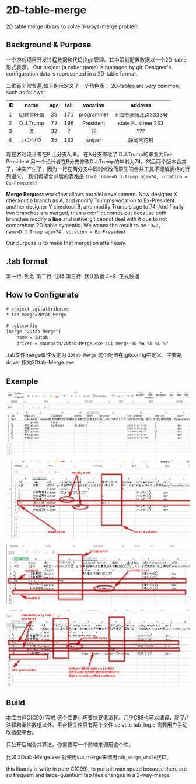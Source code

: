# 2D-table-merge
2D table merge library to solve 3-ways-merge problem

## Background & Purpose
一个游戏项目开发过程数据和代码由git管理。其中策划配置数据以一个2D-table形式表示。
Our project (a cyber game) is managed by git. Designer's configuration data is represented in a 2D-table format.

二维表非常普遍,如下例示定义了一个角色表：
2D-tables are very common, such as follows:

|	ID	|   name  | age | tall | vocation | address 
| :-- | :--: | :--: | :--: | :--: | :--: |
| 1	|	切糕茶叶蛋 |  28  | 171 | programmer | 上海市张扬北路3333号 |
| 2 | D.J.Trump | 72 | 196 | President | state FL street 233 |
| 3 | X | 33 | ? | ?? | ???
| 4 | ハンゾウ | 35 | 182 | sniper | 静岡県花村 |

现在游戏设计者在P 上分支A, B。 在A分支修改了 D.J.Trump的职业为Ex-President
另一个设计者在B分支修改D.J.Trump的年龄为74。然后两个版本合并了，冲突产生了，因为一行在两分支中同时修改而原生的合并工具不理解表格的行列语义。
我们希望合并后的表格是 `ID=2, name=D.J.Trump age=74, vocation = Ex-President`

**Merge Request** workflow allows parallel development. Now designer X checkout a branch as A, and modify Trump's vocation to Ex-President.
another designer Y checkout B, and modify Trump's age to 74. And finally two branches are merged, then a conflict comes out because both branches modify a **line** and native git cannot deal with it due to not compreham 2D-table symentic. We wanna the result to be `ID=2, name=D.J.Trump age=74, vocation = Ex-President`

Our purpose is to make that mergation affair easy.

## .tab format

第一行. 列名
第二行. 注释
第三行. 默认数据
4~$.	正式数据

## How to Configurate

```
# project .gitattributes
*.tab merge=2Dtab-Merge
```

```
# .gitconfig
[merge "2Dtab-Merge"]
	name = 2Dtab
	driver = yourpath/2Dtab-Merge.exe cui_merge %O %A %B %L %P
```

.tab文件merge属性设定为 `2Dtab-Merge` 这个配置在.gitconfig中定义，主要是driver 指向2Dtab-Merge.exe

## Example

![Origin](https://github.com/TanakaYasen/2D-table-merge/blob/main/image/base.jpg?raw=true)

![Ours](https://github.com/TanakaYasen/2D-table-merge/blob/main/image/ours.jpg?raw=true)

![Theirs](https://github.com/TanakaYasen/2D-table-merge/blob/main/image/theirs.jpg?raw=true)

![Merged](https://github.com/TanakaYasen/2D-table-merge/blob/main/image/merged.jpg?raw=true)

## Build

本库由纯C(C99) 写成 这个库要小巧要快要低消耗。几乎C89也可以编译，除了//注释和柔性数组以外。平台相关性只有两个文件 solve.c  tab_log.c 需要用户手动改适配平台。

只公开后端合并算法。你需要写一个前端来调用这个库。

比如 2Dtab-Merge.exe 就使用cui_merge来调用`tab_merge_whole`接口。

this libaray is write in pure C(C99), to pursuit max speed because there are so frequent and large-quantium tab files changes in a 3-way-merge.


